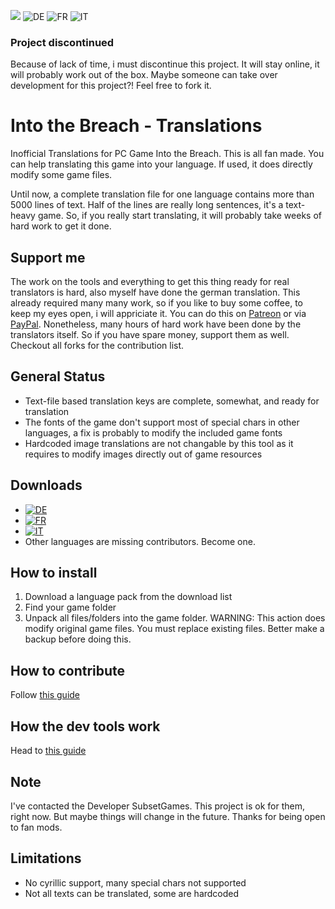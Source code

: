 ![](https://img.shields.io/badge/Game_Version-1.1.22(8--August--2018)-green.svg) 
![DE](https://img.shields.io/badge/DE_-40%25%20Translated-orange.svg)
![FR](https://img.shields.io/badge/FR_-100%25%20Translated-orange.svg)
![IT](https://img.shields.io/badge/IT_-16%25%20Translated-orange.svg)

### Project discontinued
Because of lack of time, i must discontinue this project. It will stay online, it will probably work out of the box. Maybe someone can take over development for this project?! Feel free to fork it.

# Into the Breach - Translations
Inofficial Translations for PC Game Into the Breach. This is all fan made. You can help translating this game into your language. If used, it does directly modify some game files.

Until now, a complete translation file for one language contains more than 5000 lines of text. Half of the lines are really long sentences, it's a text-heavy game. So, if you really start translating, it will probably take weeks of hard work to get it done.

## Support me
The work on the tools and everything to get this thing ready for real translators is hard, also myself have done the german translation. This already required many many work, so if you like to buy some coffee, to keep my eyes open, i will appriciate it. You can do this on [Patreon](https://www.patreon.com/brainfoolong) or via [PayPal](https://www.paypal.me/brainfoolong). Nonetheless, many hours of hard work have been done by the translators itself. So if you have spare money, support them as well. Checkout all forks for the contribution list.

## General Status
* Text-file based translation keys are complete, somewhat, and ready for translation
* The fonts of the game don't support most of special chars in other languages, a fix is probably to modify the included game fonts
* Hardcoded image translations are not changable by this tool as it requires to modify images directly out of game resources

## Downloads
* [![DE](https://img.shields.io/badge/DE_-40%25%20Translated-orange.svg)](https://github.com/brainfoolong/IntoTheBreachTranslations/raw/master/packages/de.zip)
* [![FR](https://img.shields.io/badge/FR_-100%25%20Translated-orange.svg)](https://github.com/brainfoolong/IntoTheBreachTranslations/raw/master/packages/fr.zip)
* [![IT](https://img.shields.io/badge/IT_-16%25%20Translated-orange.svg)](https://github.com/brainfoolong/IntoTheBreachTranslations/raw/master/packages/it.zip)
* Other languages are missing contributors. Become one.

## How to install
1. Download a language pack from the download list
2. Find your game folder
3. Unpack all files/folders into the game folder. WARNING: This action does modify original game files. You must replace existing files. Better make a backup before doing this.

## How to contribute
Follow [this guide](https://github.com/brainfoolong/IntoTheBreachTranslations/tree/master/dev/editor)

## How the dev tools work
Head to [this guide](https://github.com/brainfoolong/IntoTheBreachTranslations/tree/master/dev)

## Note
I've contacted the Developer SubsetGames. This project is ok for them, right now. But maybe things will change in the future. Thanks for being open to fan mods.

## Limitations
* No cyrillic support, many special chars not supported
* Not all texts can be translated, some are hardcoded
